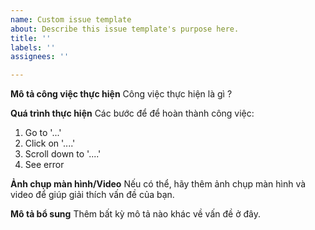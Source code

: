 ```yaml
---
name: Custom issue template
about: Describe this issue template's purpose here.
title: ''
labels: ''
assignees: ''

---
```


**Mô tả công việc thực hiện**
Công việc thực hiện là gì ?

**Quá trình thực hiện**
Các bước để để hoàn thành công việc:
1. Go to '...'
2. Click on '....'
3. Scroll down to '....'
4. See error

**Ảnh chụp màn hình/Video**
Nếu có thể, hãy thêm ảnh chụp màn hình và video để giúp giải thích vấn đề của bạn.

**Mô tả bổ sung**
Thêm bất kỳ mô tả nào khác về vấn đề ở đây.
